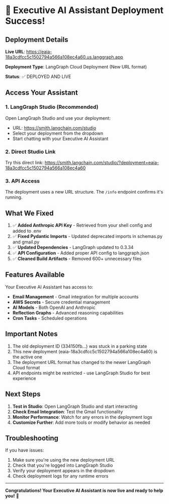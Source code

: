 # 🎉 Executive AI Assistant Deployment Success!

## Deployment Details

**Live URL**: https://eaia-18a3cdfcc5c1502794a566a108ec4a60.us.langgraph.app

**Deployment Type**: LangGraph Cloud Deployment (New URL format)

**Status**: ✅ DEPLOYED AND LIVE

## Access Your Assistant

### 1. LangGraph Studio (Recommended)

Open LangGraph Studio and use your deployment:
- URL: https://smith.langchain.com/studio
- Select your deployment from the dropdown
- Start chatting with your Executive AI Assistant

### 2. Direct Studio Link

Try this direct link:
https://smith.langchain.com/studio/?deployment=eaia-18a3cdfcc5c1502794a566a108ec4a60

### 3. API Access

The deployment uses a new URL structure. The `/info` endpoint confirms it's running.

## What We Fixed

1. ✅ **Added Anthropic API Key** - Retrieved from your shell config and added to .env
2. ✅ **Fixed Pydantic Imports** - Updated deprecated imports in schemas.py and gmail.py
3. ✅ **Updated Dependencies** - LangGraph updated to 0.3.34
4. ✅ **API Configuration** - Added proper API config to langgraph.json
5. ✅ **Cleaned Build Artifacts** - Removed 600+ unnecessary files

## Features Available

Your Executive AI Assistant has access to:
- **Email Management** - Gmail integration for multiple accounts
- **AWS Secrets** - Secure credential management
- **AI Models** - Both OpenAI and Anthropic
- **Reflection Graphs** - Advanced reasoning capabilities
- **Cron Tasks** - Scheduled operations

## Important Notes

1. The old deployment ID (334150fb...) was stuck in a parking state
2. This new deployment (eaia-18a3cdfcc5c1502794a566a108ec4a60) is the active one
3. The deployment URL format has changed to the newer LangGraph Cloud format
4. API endpoints might be restricted - use LangGraph Studio for best experience

## Next Steps

1. **Test in Studio**: Open LangGraph Studio and start interacting
2. **Check Email Integration**: Test the Gmail functionality
3. **Monitor Performance**: Watch for any errors in the deployment logs
4. **Customize Further**: Add more tools or modify behavior as needed

## Troubleshooting

If you have issues:
1. Make sure you're using the new deployment URL
2. Check that you're logged into LangGraph Studio
3. Verify your deployment appears in the dropdown
4. Check deployment logs for any runtime errors

---

**Congratulations! Your Executive AI Assistant is now live and ready to help you!** 🚀